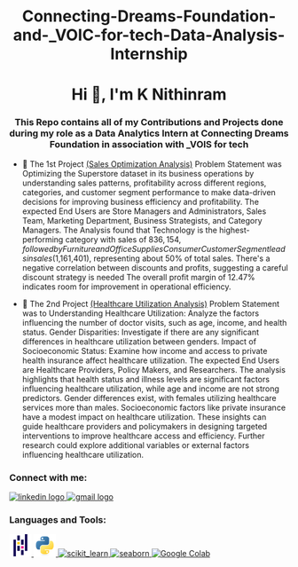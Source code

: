 <h1 align="center">Connecting-Dreams-Foundation-and-_VOIC-for-tech-Data-Analysis-Internship</h1>
<h1 align="center">Hi 👋, I'm K Nithinram</h1>
<h3 align="center">This Repo contains all of my Contributions and Projects done during my role as a Data Analytics Intern at Connecting Dreams Foundation in association with _VOIS for tech</h3>

- 🔭 The 1st Project [(Sales Optimization Analysis)](https://github.com/nithinrk11/Connecting-Dreams-Foundation-and-_VOIC-for-tech-Data-Analysis-Internship/blob/main/Healthcare%20Utilization%20Analysis.pptx) Problem Statement was Optimizing the Superstore dataset in its business operations by understanding sales patterns, profitability across different regions, categories, and customer segment performance to make data-driven decisions for improving business efficiency and profitability. The expected End Users are Store Managers and Administrators, Sales Team, Marketing Department, Business Strategists, and Category Managers. The Analysis found that Technology is the highest-performing category with sales of $836,154, followed by Furniture and Office Supplies Consumer Customer Segment leads in sales ($1,161,401), representing about 50% of total sales. There's a negative correlation between discounts and profits, suggesting a careful discount strategy is needed The overall profit margin of 12.47% indicates room for improvement in operational efficiency.


- 🔭 The 2nd Project   [(Healthcare Utilization Analysis)](https://github.com/nithinrk11/Connecting-Dreams-Foundation-and-_VOIC-for-tech-Data-Analysis-Internship/blob/main/Sales%20Optimization%20Analysis.pptx) Problem Statement was to Understanding Healthcare Utilization: Analyze the factors influencing the number of doctor visits, such as age, income, and health status. Gender Disparities: Investigate if there are any significant differences in healthcare utilization between genders. Impact of Socioeconomic Status: Examine how income and access to private health insurance affect healthcare utilization. The expected End Users are Healthcare Providers, Policy Makers, and Researchers. The analysis highlights that health status and illness levels are significant factors influencing healthcare utilization, while age and income are not strong predictors. Gender differences exist, with females utilizing healthcare services more than males. Socioeconomic factors like private insurance have a modest impact on healthcare utilization. These insights can guide healthcare providers and policymakers in designing targeted interventions to improve healthcare access and efficiency. Further research could explore additional variables or external factors influencing healthcare utilization.




<h3 align="left">Connect with me:</h3>
<div align="left">
  <a href="https://www.linkedin.com/in/k-nithinram-376b20231/" target="_blank">
    <img src="https://raw.githubusercontent.com/maurodesouza/profile-readme-generator/master/src/assets/icons/social/linkedin/default.svg" width="52" height="40" alt="linkedin logo"  />
  </a>
  <a href="mailto:nithinrk11@gmail.com" target="_blank">
    <img src="https://raw.githubusercontent.com/maurodesouza/profile-readme-generator/master/src/assets/icons/social/gmail/default.svg" width="52" height="40" alt="gmail logo"  />
  </a>
</div>


<h3 align="left">Languages and Tools:</h3>
<p align="left"> <a href="https://pandas.pydata.org/" target="_blank" rel="noreferrer"> <img src="https://raw.githubusercontent.com/devicons/devicon/2ae2a900d2f041da66e950e4d48052658d850630/icons/pandas/pandas-original.svg" alt="pandas" width="40" height="40"/> </a> <a href="https://www.python.org" target="_blank" rel="noreferrer"> <img src="https://raw.githubusercontent.com/devicons/devicon/master/icons/python/python-original.svg" alt="python" width="40" height="40"/> </a> <a href="https://scikit-learn.org/" target="_blank" rel="noreferrer"> <img src="https://upload.wikimedia.org/wikipedia/commons/0/05/Scikit_learn_logo_small.svg" alt="scikit_learn" width="40" height="40"/> </a> <a href="https://seaborn.pydata.org/" target="_blank" rel="noreferrer"> <img src="https://seaborn.pydata.org/_images/logo-mark-lightbg.svg" alt="seaborn" width="40" height="40"/> </a>
  <a href="https://colab.research.google.com/" target="_blank" rel="noreferrer">
    <img src="https://upload.wikimedia.org/wikipedia/commons/d/d0/Google_Colaboratory_SVG_Logo.svg" alt="Google Colab" width="40" height="40"/>
  </a> </p>
